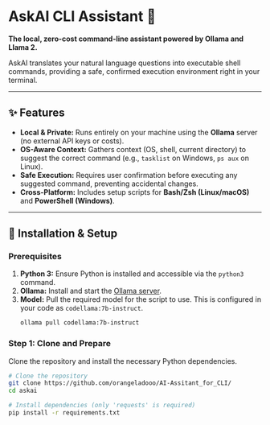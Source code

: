 # AskAI CLI Assistant 🤖

**The local, zero-cost command-line assistant powered by Ollama and Llama 2.**

AskAI translates your natural language questions into executable shell commands, providing a safe, confirmed execution environment right in your terminal.

---

## ✨ Features

* **Local & Private:** Runs entirely on your machine using the **Ollama** server (no external API keys or costs).
* **OS-Aware Context:** Gathers context (OS, shell, current directory) to suggest the correct command (e.g., `tasklist` on Windows, `ps aux` on Linux).
* **Safe Execution:** Requires user confirmation before executing any suggested command, preventing accidental changes.
* **Cross-Platform:** Includes setup scripts for **Bash/Zsh (Linux/macOS)** and **PowerShell (Windows)**.

---

## 🚀 Installation & Setup

### Prerequisites

1.  **Python 3:** Ensure Python is installed and accessible via the `python3` command.
2.  **Ollama:** Install and start the [Ollama server](https://ollama.com/download).
3.  **Model:** Pull the required model for the script to use. This is configured in your code as `codellama:7b-instruct`.
    ```bash
    ollama pull codellama:7b-instruct
    ```

### Step 1: Clone and Prepare

Clone the repository and install the necessary Python dependencies.

```bash
# Clone the repository
git clone https://github.com/orangeladooo/AI-Assitant_for_CLI/
cd askai

# Install dependencies (only 'requests' is required)
pip install -r requirements.txt
